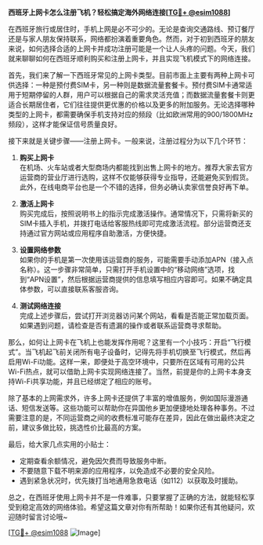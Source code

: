 **西班牙上网卡怎么注册飞机？轻松搞定海外网络连接[[TG💪+ @esim1088](https://t.me/s/esim1088)]**

在西班牙旅行或居住时，手机上网是必不可少的。无论是查询交通路线、预订餐厅还是与家人朋友保持联系，网络都扮演着重要角色。然而，对于初到西班牙的朋友来说，如何选择合适的上网卡并成功注册可能是一个让人头疼的问题。今天，我们就来聊聊如何在西班牙顺利购买和注册上网卡，并且实现飞机模式下的网络连接。

首先，我们来了解一下西班牙常见的上网卡类型。目前市面上主要有两种上网卡可供选择：一种是预付费SIM卡，另一种则是数据流量套餐卡。预付费SIM卡通常适用于短期停留的人群，用户可以根据自己的需求灵活充值；而数据流量套餐卡则更适合长期居住者，它们往往提供更优惠的价格以及更多的附加服务。无论选择哪种类型的上网卡，都需要确保手机支持对应的频段（比如欧洲常用的900/1800MHz频段），这样才能保证信号质量良好。

接下来就是关键步骤——注册上网卡。一般来说，注册过程分为以下几个环节：

1. **购买上网卡**  
   在机场、火车站或者大型商场内都能找到出售上网卡的地方。推荐大家去官方运营商的营业厅进行选购，这样不仅能够获得专业指导，还能避免买到假货。此外，在线电商平台也是一个不错的选择，但务必确认卖家信誉良好再下单。

2. **激活上网卡**  
   购买完成后，按照说明书上的指示完成激活操作。通常情况下，只需将新买的SIM卡插入手机，并拨打电话给客服热线即可完成激活流程。部分运营商还支持通过官方网站或应用程序自助激活，方便快捷。

3. **设置网络参数**  
   如果你的手机是第一次使用该运营商的服务，可能需要手动添加APN（接入点名称）。这一步骤非常简单，只需打开手机设置中的“移动网络”选项，找到“APN设置”，然后根据运营商提供的信息填写相应内容即可。如果不确定具体参数，可以直接联系客服咨询。

4. **测试网络连接**  
   完成上述步骤后，尝试打开浏览器访问某个网站，看看是否能正常加载页面。如果遇到问题，请检查是否有遗漏的操作或者联系运营商寻求帮助。

那么，如何让上网卡在飞机上也能发挥作用呢？这里有一个小技巧：开启“飞行模式”。当飞机起飞前关闭所有电子设备时，记得先将手机切换至飞行模式，然后再启用Wi-Fi功能。这样一来，即便处于高空环境中，只要所在区域有可用的公共Wi-Fi热点，就可以借助上网卡实现网络连接了。当然，前提是你的上网卡本身支持Wi-Fi共享功能，并且已经绑定了相应的账号。

除了基本的上网需求外，许多上网卡还提供了丰富的增值服务，例如国际漫游通话、短信发送等。这些功能可以帮助你在异国他乡更加便捷地处理各种事务。不过需要注意的是，不同运营商之间的收费标准可能存在差异，因此在做出最终决定之前，建议多做比较，挑选性价比最高的方案。

最后，给大家几点实用的小贴士：
- 定期查看余额情况，避免因欠费而导致服务中断。
- 不要随意下载不明来源的应用程序，以免造成不必要的安全风险。
- 遇到紧急状况时，优先拨打当地通用急救电话（如112）以获取及时援助。

总之，在西班牙使用上网卡并不是一件难事，只要掌握了正确的方法，就能轻松享受到稳定高效的网络体验。希望这篇文章对你有所帮助！如果你还有其他疑问，欢迎随时留言讨论哦~

[[TG💪+ @esim1088](https://t.me/s/esim1088) ![Image](https://i.postimg.cc/4NQfJmqS/Snipaste-2025-05-13-00-14-12.png)]